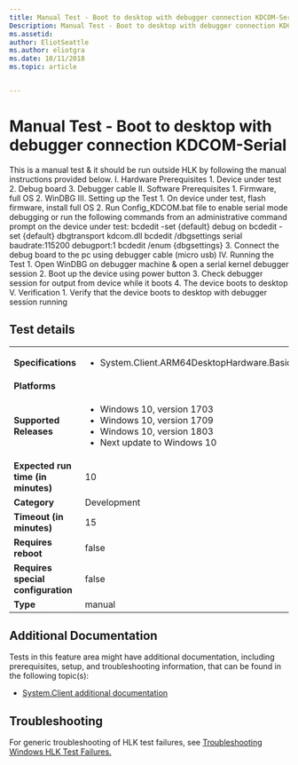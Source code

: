 ```yaml
---
title: Manual Test - Boot to desktop with debugger connection KDCOM-Serial
Description: Manual Test - Boot to desktop with debugger connection KDCOM-Serial
ms.assetid: 
author: EliotSeattle
ms.author: eliotgra
ms.date: 10/11/2018
ms.topic: article


---
```


# Manual Test - Boot to desktop with debugger connection KDCOM-Serial

This is a manual test & it should be run outside HLK by following the manual instructions provided below.
                                            I.	Hardware Prerequisites
                                                1.	Device under test
                                                2.	Debug board
                                                3.	Debugger cable
                                            II.	Software Prerequisites
                                                1.	Firmware, full OS
                                                2.	WinDBG
                                            III.	Setting up the Test
                                                1.	On device under test, flash firmware, install full OS 
                                                2.	Run Config_KDCOM.bat file to enable serial mode debugging or run the following commands from an administrative command prompt on the device under test:
                                                        bcdedit -set {default} debug on
                                                        bcdedit -set {default} dbgtransport kdcom.dll
                                                        bcdedit /dbgsettings serial baudrate:115200 debugport:1
                                                        bcdedit /enum {dbgsettings}
                                                3.	Connect the debug board to the pc using debugger cable (micro usb)
                                            IV.	Running the Test
                                                1.	Open WinDBG on debugger machine & open a serial kernel debugger session 
                                                2.	Boot up the device using power button
                                                3.	Check debugger session for output from device while it boots
                                                4.	The device boots to desktop
                                            V.	Verification
                                                1.	Verify that the device boots to desktop with debugger session running
                                            

## Test details
|||
|---|---|
| **Specifications**  | <ul><li>System.Client.ARM64DesktopHardware.BasicFunctionality</li></ul> |  
| **Platforms**   | <ul></ul> |
| **Supported Releases** | <ul><li>Windows 10, version 1703</li><li>Windows 10, version 1709</li><li>Windows 10, version 1803</li><li>Next update to Windows 10</li></ul> |
|**Expected run time (in minutes)**| 10 |
|**Category**| Development |
|**Timeout (in minutes)**| 15 |
|**Requires reboot**| false |
|**Requires special configuration**| false |
|**Type**| manual |




## Additional Documentation
Tests in this feature area might have additional documentation, including prerequisites, setup, and troubleshooting information, that can be found in the following topic(s): <ul><li>[System.Client additional documentation](https:\//docs.microsoft.com/en-us/windows-hardware/test/hlk/testref/system-client-additional-documentation.md)</li></ul>

## Troubleshooting
For generic troubleshooting of HLK test failures, see [Troubleshooting Windows HLK Test Failures.](https://docs.microsoft.com/en-us/windows-hardware/HLK/troubleshooting.html)